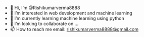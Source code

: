 - 👋 Hi, I’m @Rishikumarverma8888
- 👀 I’m interested in web development and machine learning
- 🌱 I’m currently learning machine learning using python
- 💞️ I’m looking to collaborate on ...
- 📫 How to reach me email: rishikumarverma8888@gmail.com

<!---
Rishikumarverma8888/Rishikumarverma8888 is a ✨ special ✨ repository because its `README.md` (this file) appears on your GitHub profile.
You can click the Preview link to take a look at your changes.
--->
